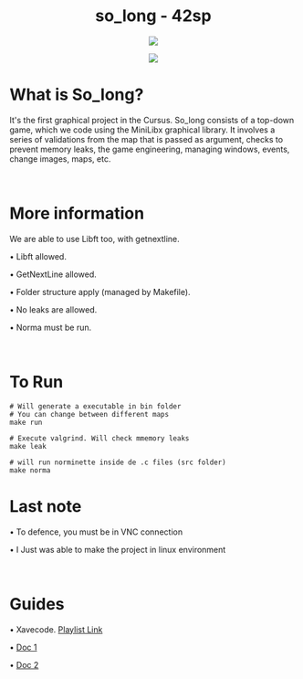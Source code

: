 <h1 align="center"> so_long - 42sp </h1>


<p align="center"><a href="https://www.42sp.org.br/" target="_blank"><img src="https://img.shields.io/static/v1?label=&message=SP&color=000&style=for-the-badge&logo=42""></a></p>

<p align="center"><img src="https://game.42sp.org.br/static/assets/achievements/so_longe.png"> </p>


# What is So_long?

It's the first graphical project in the Cursus. So_long consists of a top-down game, which we code using the MiniLibx graphical library. It involves a series of validations from the map that is passed as argument, checks to prevent memory leaks, the game engineering, managing windows, events, change images, maps, etc.

<br />

# More information


We are able to use Libft too, with getnextline.


• Libft allowed.

• GetNextLine allowed.

• Folder structure apply (managed by Makefile).

• No leaks are allowed.

• Norma must be run.

<br/>

# To Run

```
# Will generate a executable in bin folder
# You can change between different maps
make run

# Execute valgrind. Will check mmemory leaks
make leak

# will run norminette inside de .c files (src folder)
make norma

```

# Last note

• To defence, you must be in VNC connection

• I Just was able to make the project in linux environment

<br/>

# Guides
 • Xavecode. <a href="https://www.youtube.com/playlist?list=PL3ZslI15yo2r-gHJtjORRMRKMSNRpf7u5" target="_blank">Playlist Link</a>

 • <a href="https://harm-smits.github.io/42docs/libs/minilibx.html" target="_blank">Doc 1</a>

• <a href="https://aurelienbrabant.fr/blog/getting-started-with-the-minilibx" target="_blank">Doc 2</a>

